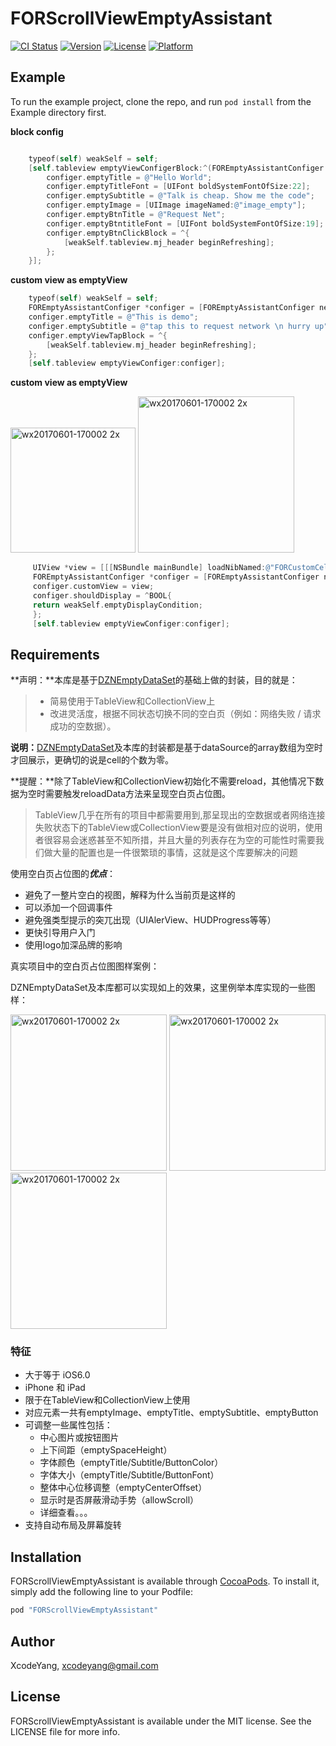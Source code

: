 # FORScrollViewEmptyAssistant

[![CI Status](http://img.shields.io/travis/ZhipingYang/FORScrollViewEmptyAssistant.svg?style=flat)](https://travis-ci.org/ZhipingYang/FORScrollViewEmptyAssistant)
[![Version](https://img.shields.io/cocoapods/v/FORScrollViewEmptyAssistant.svg?style=flat)](http://cocoapods.org/pods/FORScrollViewEmptyAssistant)
[![License](https://img.shields.io/cocoapods/l/FORScrollViewEmptyAssistant.svg?style=flat)](http://cocoapods.org/pods/FORScrollViewEmptyAssistant)
[![Platform](https://img.shields.io/cocoapods/p/FORScrollViewEmptyAssistant.svg?style=flat)](http://cocoapods.org/pods/FORScrollViewEmptyAssistant)

## Example

To run the example project, clone the repo, and run `pod install` from the Example directory first.

**block config**

```objective-c

    typeof(self) weakSelf = self;
    [self.tableview emptyViewConfigerBlock:^(FOREmptyAssistantConfiger *configer) {
        configer.emptyTitle = @"Hello World";
        configer.emptyTitleFont = [UIFont boldSystemFontOfSize:22];
        configer.emptySubtitle = @"Talk is cheap. Show me the code";
        configer.emptyImage = [UIImage imageNamed:@"image_empty"];
        configer.emptyBtnTitle = @"Request Net";
        configer.emptyBtntitleFont = [UIFont boldSystemFontOfSize:19];
        configer.emptyBtnClickBlock = ^{
            [weakSelf.tableview.mj_header beginRefreshing];
        };
    }];
```

**custom view as emptyView**

```objective-c
    typeof(self) weakSelf = self;
    FOREmptyAssistantConfiger *configer = [FOREmptyAssistantConfiger new];
    configer.emptyTitle = @"This is demo";
    configer.emptySubtitle = @"tap this to request network \n hurry up";
    configer.emptyViewTapBlock = ^{
        [weakSelf.tableview.mj_header beginRefreshing];
    };
    [self.tableview emptyViewConfiger:configer];
```
**custom view as emptyView**

<img width="200" alt="wx20170601-170002 2x" src="https://cloud.githubusercontent.com/assets/9360037/26672453/cfdd51ea-46eb-11e7-8746-1bacf58dfe8d.png"> <img width="250" alt="wx20170601-170002 2x" src="https://cloud.githubusercontent.com/assets/9360037/26672501/0263db48-46ec-11e7-9000-2400e71e1a3f.jpeg">

```objective-c
     UIView *view = [[[NSBundle mainBundle] loadNibNamed:@"FORCustomCell" owner:nil options:nil] firstObject];
     FOREmptyAssistantConfiger *configer = [FOREmptyAssistantConfiger new];
     configer.customView = view;
     configer.shouldDisplay = ^BOOL{
     return weakSelf.emptyDisplayCondition;
     };
     [self.tableview emptyViewConfiger:configer];
```

## Requirements
**声明：**本库是基于[DZNEmptyDataSet](https://github.com/dzenbot/DZNEmptyDataSet)的基础上做的封装，目的就是：
>- 简易使用于TableView和CollectionView上
>- 改进灵活度，根据不同状态切换不同的空白页（例如：网络失败 / 请求成功的空数据）。

**说明：**[DZNEmptyDataSet](https://github.com/dzenbot/DZNEmptyDataSet)及本库的封装都是基于dataSource的array数组为空时才回展示，更确切的说是cell的个数为零。

**提醒：**除了TableView和CollectionView初始化不需要reload，其他情况下数据为空时需要触发reloadData方法来呈现空白页占位图。

> TableView几乎在所有的项目中都需要用到,那呈现出的空数据或者网络连接失败状态下的TableView或CollectionView要是没有做相对应的说明，使用者很容易会迷惑甚至不知所措，并且大量的列表存在为空的可能性时需要我们做大量的配置也是一件很繁琐的事情，这就是这个库要解决的问题

使用空白页占位图的***优点***：

- 避免了一整片空白的视图，解释为什么当前页是这样的
- 可以添加一个回调事件
- 避免强类型提示的突兀出现（UIAlerView、HUDProgress等等）
- 更快引导用户入门
- 使用logo加深品牌的影响

真实项目中的空白页占位图图样案例：

DZNEmptyDataSet及本库都可以实现如上的效果，这里例举本库实现的一些图样：

<img width="250" alt="wx20170601-170002 2x" src="https://cloud.githubusercontent.com/assets/9360037/26672500/0260edac-46ec-11e7-9026-d22a5dcdd1fd.jpeg"> <img width="250" alt="wx20170601-170002 2x" src="https://cloud.githubusercontent.com/assets/9360037/26672502/0268a2cc-46ec-11e7-9594-4d81a1626748.jpeg"> <img width="250" alt="wx20170601-170002 2x" src="https://cloud.githubusercontent.com/assets/9360037/26672503/02751372-46ec-11e7-9916-4ed6d69052dc.jpeg">

### 特征
- 大于等于 iOS6.0
- iPhone 和 iPad
- 限于在TableView和CollectionView上使用
- 对应元素一共有emptyImage、emptyTitle、emptySubtitle、emptyButton
- 可调整一些属性包括：
	- 中心图片或按钮图片
	- 上下间距（emptySpaceHeight）
	- 字体颜色（emptyTitle/Subtitle/ButtonColor）
	- 字体大小（emptyTitle/Subtitle/ButtonFont）
	- 整体中心位移调整（emptyCenterOffset）
	- 显示时是否屏蔽滑动手势（allowScroll）
	- 详细查看。。。
- 支持自动布局及屏幕旋转

## Installation

FORScrollViewEmptyAssistant is available through [CocoaPods](http://cocoapods.org). To install
it, simply add the following line to your Podfile:

```ruby
pod "FORScrollViewEmptyAssistant"
```

## Author

XcodeYang, xcodeyang@gmail.com

## License

FORScrollViewEmptyAssistant is available under the MIT license. See the LICENSE file for more info.
